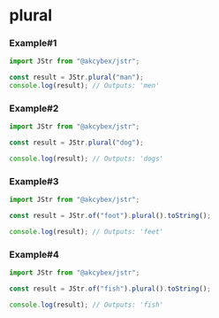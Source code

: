 # plural

### Example#1

```javascript
import JStr from "@akcybex/jstr";

const result = JStr.plural("man");
console.log(result); // Outputs: 'men'
```

### Example#2

```javascript
import JStr from "@akcybex/jstr";

const result = JStr.plural("dog");

console.log(result); // Outputs: 'dogs'
```

### Example#3

```javascript
import JStr from "@akcybex/jstr";

const result = JStr.of("foot").plural().toString();

console.log(result); // Outputs: 'feet'
```

### Example#4

```javascript
import JStr from "@akcybex/jstr";

const result = JStr.of("fish").plural().toString();

console.log(result); // Outputs: 'fish'
```

